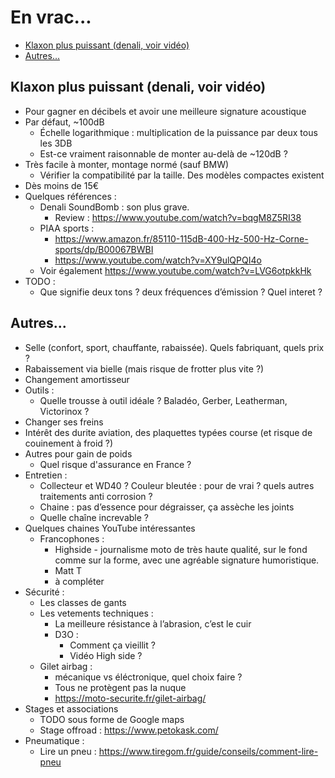 # En vrac...
<!-- START doctoc generated TOC please keep comment here to allow auto update -->
<!-- DON'T EDIT THIS SECTION, INSTEAD RE-RUN doctoc TO UPDATE -->

- [Klaxon plus puissant (denali, voir vidéo)](#klaxon-plus-puissant-denali-voir-vid%C3%A9o)
- [Autres...](#autres)

<!-- END doctoc generated TOC please keep comment here to allow auto update -->

## Klaxon plus puissant (denali, voir vidéo)
* Pour gagner en décibels et avoir une meilleure signature acoustique
* Par défaut, ~100dB
    * Échelle logarithmique : multiplication de la puissance par deux tous les 3DB
    * Est-ce vraiment raisonnable de monter au-delà de ~120dB ?
* Très facile à monter, montage normé (sauf BMW)
    * Vérifier la compatibilité par la taille. Des modèles compactes existent
* Dès moins de 15€
* Quelques références :
    * Denali SoundBomb : son plus grave.
        * Review : https://www.youtube.com/watch?v=bqgM8Z5RI38
    * PIAA sports :
        * https://www.amazon.fr/85110-115dB-400-Hz-500-Hz-Corne-sports/dp/B00067BWBI
        * https://www.youtube.com/watch?v=XY9ulQPQI4o
    * Voir également https://www.youtube.com/watch?v=LVG6otpkkHk
* TODO :
    * Que signifie deux tons ? deux fréquences d’émission ? Quel interet ?

## Autres...
* Selle (confort, sport, chauffante, rabaissée). Quels fabriquant, quels prix ?
* Rabaissement via bielle (mais risque de frotter plus vite ?)
* Changement amortisseur
* Outils :
    * Quelle trousse à outil idéale ? Baladéo, Gerber, Leatherman, Victorinox ?
* Changer ses freins
* Intérêt des durite aviation, des plaquettes typées course (et risque de couinement à froid ?)
* Autres pour gain de poids
    * Quel risque d'assurance en France ?
* Entretien :
    * Collecteur et WD40 ? Couleur bleutée : pour de vrai ? quels autres traitements anti corrosion ?
    * Chaine : pas d’essence pour dégraisser, ça assèche les joints
    * Quelle chaîne increvable ?
* Quelques chaines YouTube intéressantes
    * Francophones :
        * Highside - journalisme moto de très haute qualité, sur le fond comme sur la forme, avec une agréable signature humoristique.
        * Matt T
        * à compléter
* Sécurité :
    * Les classes de gants
    * Les vetements techniques :
        * La meilleure résistance à l’abrasion, c’est le cuir
        * D3O :
            * Comment ça vieillit ?
            * Vidéo High side ?
    * Gilet airbag :
        * mécanique vs éléctronique, quel choix faire ?
        * Tous ne protègent pas la nuque
        * https://moto-securite.fr/gilet-airbag/
* Stages et associations
    * TODO sous forme de Google maps
    * Stage offroad : https://www.petokask.com/
* Pneumatique :
   * Lire un pneu : https://www.tiregom.fr/guide/conseils/comment-lire-pneu
